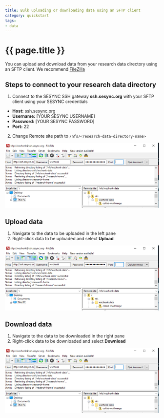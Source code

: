 ```yaml
---
title: Bulk uploading or downloading data using an SFTP client
category: quickstart
tags:
- data
---
```


# {{ page.title }}

You can upload and download data from your research data directory using an SFTP client. We recommend [FileZilla](https://filezilla-project.org)

## Steps to connect to your research data directory

1. Connect to the SESYNC SSH gateway **ssh.sesync.org** with your SFTP client using your SESYNC credentials
  * **Host:** ssh.sesync.org
  * **Username:** [YOUR SESYNC USERNAME]
  * **Password:** [YOUR SESYNC PASSWORD]
  * **Port:** 22
2. Change Remote site path to `/nfs/<research-data-directory-name>`

![](/assets/images/sftp/sftp00.PNG)

## Upload data

1. Navigate to the data to be uploaded in the left pane
2. Right-click data to be uploaded and select **Upload**

![](/assets/images/sftp/sftp00.PNG)

## Download data

1. Navigate to the data to be downloaded in the right pane
2. Right-click data to be downloaded and select **Download**

![](/assets/images/sftp/sftp00.PNG)